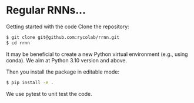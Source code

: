 # Regular RNNs...

Getting started with the code
Clone the repository:

```bash
$ git clone git@github.com:rycolab/rrnn.git
$ cd rrnn
```
It may be beneficial to create a new Python virtual environment (e.g., using conda). We aim at Python 3.10 version and above.

Then you install the package in editable mode:
```bash
$ pip install -e .
```
We use pytest to unit test the code.

